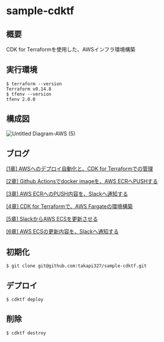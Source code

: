 # sample-cdktf
## 概要
CDK for Terraformを使用した、AWSインフラ環境構築
## 実行環境
```
$ terraform --version
Terraform v0.14.8
$ tfenv --version
tfenv 2.0.0
```
## 構成図
![Untitled Diagram-AWS (5)](https://user-images.githubusercontent.com/57429437/112000225-2132d480-8b61-11eb-97bb-11a16374d669.png)


## ブログ
[[1章] AWSへのデプロイ自動化と、CDK for Terraformでの管理](https://medium.com/nextbeat-engineering/1%E7%AB%A0-aws%E3%81%B8%E3%81%AE%E3%83%87%E3%83%97%E3%83%AD%E3%82%A4%E8%87%AA%E5%8B%95%E5%8C%96%E3%81%A8-cdk-for-terraform%E3%81%A7%E3%81%AE%E7%AE%A1%E7%90%86-425aaf06757e)

[[2章] Github Actionsでdocker imageを、AWS ECRへPUSHする](https://medium.com/@easygoing_mint_wombat_223/2%E7%AB%A0-github-actions%E3%81%A7docker-image%E3%82%92-aws-ecr%E3%81%B8push%E3%81%99%E3%82%8B-8d83a2e24c39)

[[3章] AWS ECRへのPUSH内容を、Slackへ通知する]()

[[4章] CDK for Terraformで、AWS Fargateの環境構築]()

[[5章] SlackからAWS ECSを更新させる]()

[[6章] AWS ECSの更新内容を、Slackへ通知する]()
## 初期化
```
$ git clone git@github.com:takapi327/sample-cdktf.git
```
## デプロイ
```
$ cdktf deploy
```
## 削除
```
$ cdktf destroy
```
